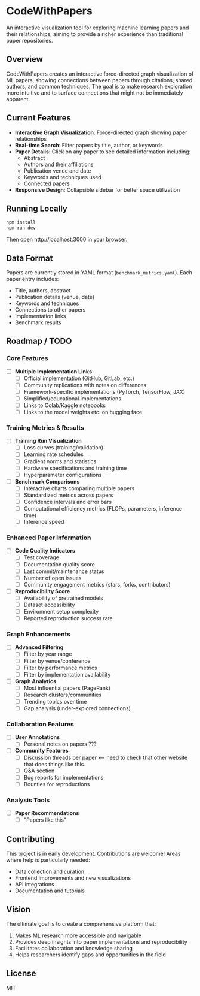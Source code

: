 # CodeWithPapers

An interactive visualization tool for exploring machine learning papers and their relationships, aiming to provide a richer experience than traditional paper repositories.

## Overview

CodeWithPapers creates an interactive force-directed graph visualization of ML papers, showing connections between papers through citations, shared authors, and common techniques. The goal is to make research exploration more intuitive and to surface connections that might not be immediately apparent.

## Current Features

- **Interactive Graph Visualization**: Force-directed graph showing paper relationships
- **Real-time Search**: Filter papers by title, author, or keywords
- **Paper Details**: Click on any paper to see detailed information including:
  - Abstract
  - Authors and their affiliations
  - Publication venue and date
  - Keywords and techniques used
  - Connected papers
- **Responsive Design**: Collapsible sidebar for better space utilization

## Running Locally

```bash
npm install
npm run dev
```

Then open http://localhost:3000 in your browser.

## Data Format

Papers are currently stored in YAML format (`benchmark_metrics.yaml`). Each paper entry includes:

- Title, authors, abstract
- Publication details (venue, date)
- Keywords and techniques
- Connections to other papers
- Implementation links
- Benchmark results

## Roadmap / TODO

### Core Features

- [ ] **Multiple Implementation Links**
  - [ ] Official implementation (GitHub, GitLab, etc.)
  - [ ] Community replications with notes on differences
  - [ ] Framework-specific implementations (PyTorch, TensorFlow, JAX)
  - [ ] Simplified/educational implementations
  - [ ] Links to Colab/Kaggle notebooks
  - [ ] Links to the model weights etc. on hugging face.

### Training Metrics & Results

- [ ] **Training Run Visualization**
  - [ ] Loss curves (training/validation)
  - [ ] Learning rate schedules
  - [ ] Gradient norms and statistics
  - [ ] Hardware specifications and training time
  - [ ] Hyperparameter configurations
- [ ] **Benchmark Comparisons**
  - [ ] Interactive charts comparing multiple papers
  - [ ] Standardized metrics across papers
  - [ ] Confidence intervals and error bars
  - [ ] Computational efficiency metrics (FLOPs, parameters, inference time)
  - [ ] Inference speed

### Enhanced Paper Information

- [ ] **Code Quality Indicators**
  - [ ] Test coverage
  - [ ] Documentation quality score
  - [ ] Last commit/maintenance status
  - [ ] Number of open issues
  - [ ] Community engagement metrics (stars, forks, contributors)
- [ ] **Reproducibility Score**
  - [ ] Availability of pretrained models
  - [ ] Dataset accessibility
  - [ ] Environment setup complexity
  - [ ] Reported reproduction success rate

### Graph Enhancements

- [ ] **Advanced Filtering**
  - [ ] Filter by year range
  - [ ] Filter by venue/conference
  - [ ] Filter by performance metrics
  - [ ] Filter by implementation availability
- [ ] **Graph Analytics**
  - [ ] Most influential papers (PageRank)
  - [ ] Research clusters/communities
  - [ ] Trending topics over time
  - [ ] Gap analysis (under-explored connections)

### Collaboration Features

- [ ] **User Annotations**
  - [ ] Personal notes on papers ???
- [ ] **Community Features**
  - [ ] Discussion threads per paper <-- need to check that other website that does things like this.
  - [ ] Q&A section
  - [ ] Bug reports for implementations
  - [ ] Bounties for reproductions

### Analysis Tools

- [ ] **Paper Recommendations**
  - [ ] "Papers like this"

## Contributing

This project is in early development. Contributions are welcome! Areas where help is particularly needed:

- Data collection and curation
- Frontend improvements and new visualizations
- API integrations
- Documentation and tutorials

## Vision

The ultimate goal is to create a comprehensive platform that:

1. Makes ML research more accessible and navigable
2. Provides deep insights into paper implementations and reproducibility
3. Facilitates collaboration and knowledge sharing
4. Helps researchers identify gaps and opportunities in the field

## License

MIT
